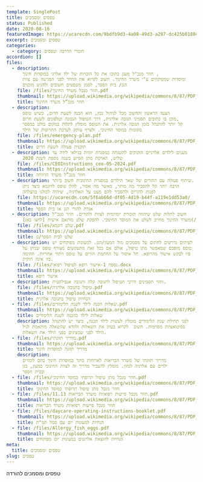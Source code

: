 ```yaml
---
template: SinglePost
title: טפסים ומסמכים
status: Published
date: 2020-08-16
featuredImage: https://ucarecdn.com/9bdfb9d3-4a08-49d3-a297-dc425b018040/
excerpt: טפסים ומסמכים
categories:
  - category: חומרי הדרכה וטפסים
accordion: []
files:
  - description:
      חוזר מנכ"ל מעגן בתוכו את כל הזכויות של ילד אלרגי במוסדות חינוך ,
      ומוסדות שמפוקחים ע"י משרד החינוך. חשוב לקרוא את החוזר לפני הפגישה עם צוות
      הגן/ בית הספר, לסמן משפטים חשובים ולהגיע מוכנים
    file: /files/חוזר מנכל משרד החינוך.pdf
    thumbnail: https://upload.wikimedia.org/wikipedia/commons/8/87/PDF_file_icon.svg
    title: חוזר מנכ”ל משרד החינוך
  - description:
      הצעד הראשון והחשוב מכל לניהול נכון, הוא הכנה לשעת חרום, כשיש טופס
      מוכן בו כתובים תסמיני תגובה אלרגית, דרך הטיפול הנכונה וטלפונים לשעת חרום,
      קל יותר להתנהל בזמן תגובה אלרגית. את הטופס מומלץ לתלות במקום בולט במספר
      מקומות במוסד החינוכי. ולצרף עותק לערכת התרופות של הילד
    file: /files/emergency-plan.pdf
    thumbnail: https://upload.wikimedia.org/wikipedia/commons/8/87/PDF_file_icon.svg
    title: תוכנית פעולה לשעת חרום
  - description: מענים לילדים אלרגיים הזקוקים להשגחה במסגרת יומית בגילאי לידה עד
      שלוש, הארכת מתן הסיוע בשנה נוספת לשנת 2020
    file: /files/CEOInstructions_ceo-05-2024.pdf
    thumbnail: https://upload.wikimedia.org/wikipedia/commons/8/87/PDF_file_icon.svg
    title: חוזר מנכ”ל משרד הרווחה
  - description: שיתוף פעולה עם ההורים של שאר הילדים במסגרת החינוכית חשוב ביותר.
      הרבה יותר קל להסביר מה מותר, מאשר מה אסור, להלן טופס לדוגמא כיצד ניתן
      לפנות להורים ולהסביר להם מעט על האלרגיה, שיהיה לכולנו בהצלחה
    file: https://ucarecdn.com/5f6ab66d-df05-4d19-b44f-a119e1dd53a0/
    thumbnail: https://upload.wikimedia.org/wikipedia/commons/8/87/PDF_file_icon.svg
    title: אגרת להורי הגן או בית הספר
  - description: חשוב לתלות שלט שיהווה תזכורת יומיומית לצוות ולהורים. חוזר מנכ"ל
      משרד החינוך מחייב לשלט את המוסד החינוכי. להפקת שלט מותאם אישית [לחצו כאן](/sign)
    file: /files/שלט דוגמא.pdf
    thumbnail: https://upload.wikimedia.org/wikipedia/commons/8/87/PDF_file_icon.svg
    title: שלט לבית הספר/גן
  - description: לעיתים נדרשים לחתום על מסמכים מול המעון/הגן. למעונות מפוקחים יש
      טופס מוסכם שמאפשר מתן טיפול, אולם אם בכל זאת מתעקשים מצורף טופס שניתן על
      פיו לבקש אישור מהרופא. חל איסור על החתמת הורים על טופס ויתור אחריות. חתימה
      כזו אינה חוקית.
    file: /files/נספח 1-אישור רופא לטיפול רפואי.docx
    thumbnail: https://upload.wikimedia.org/wikipedia/commons/8/87/PDF_file_icon.svg
    title: אישור רופא
  - description: זיהוי תסמינים ודרכי הטיפול לתגובה קלה ותגובה אנפילקטית.
    file: /files/טיפול בתגובה אלרגית.pdf
    thumbnail: https://upload.wikimedia.org/wikipedia/commons/8/87/PDF_file_icon.svg
    title: הנחיות טיפול בתגובה אלרגית
  - file: /files/שאלות הכנה לילד לשנת הלימודים.pdf
    thumbnail: https://upload.wikimedia.org/wikipedia/commons/8/87/PDF_file_icon.svg
    title: שאלות לילד כהכנה לשנת הלימודים
    description: לפני תחילת שנת הלימודים מומלץ לעשות לילד הכנה, כיצד יש להתנהל
      בסיטואציות מסוימות. חשוב  לקרוא בעיון את השאלות ולוודא שהשאלה מותאמת לגיל
      הילד לפני שמציגים בפני הילד את השאלות.
  - file: /files/מדריך תזונתי.pdf
    thumbnail: https://upload.wikimedia.org/wikipedia/commons/8/87/PDF_file_icon.svg
    title: מדריך תזונה למוסדות חינוך
    description:
      מדריך תזונתי של משרד הבריאות לארוחות בוקר במוסדות חינוך בהם לומדים
      ילדים עם אלרגיה למזון. מומלץ להעביר מדריך זה לצוות החינוכי במעון, בגן
      ובבית הספר
  - file: /files/חוזר מנכל מתן טיפול תרופתי במוסד החינוכי.pdf
    thumbnail: https://upload.wikimedia.org/wikipedia/commons/8/87/PDF_file_icon.svg
    title: חוזר מנכל מתן טיפול תרופתי במוסד החינוכי
  - file: /files/חוזר מנכל סייעות רפואיות משרד הבריאות 11.13.pdf
    thumbnail: https://upload.wikimedia.org/wikipedia/commons/8/87/PDF_file_icon.svg
    title: חוזר מנכל סייעות רפואיות משרד הבריאות
  - file: /files/daycare-operating-instructions-booklet.pdf
    thumbnail: https://upload.wikimedia.org/wikipedia/commons/8/87/PDF_file_icon.svg
    title: הנחיות למעונות יום עם סמל תמ"ת
  - file: /files/Allergy_fish_eggs.pdf
    thumbnail: https://upload.wikimedia.org/wikipedia/commons/8/87/PDF_file_icon.svg
    title: הנחיות להוצאת אלרגנים במעונות יום מפוקחים
meta:
  title: טפסים ומסמכים
slug: טפסים
---
```


טפסים ומסמכים להורדה
